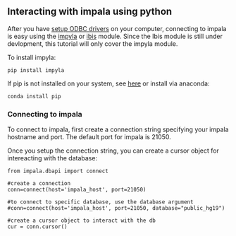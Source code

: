 <h2>Interacting with impala using python</h2>
After you have <a href='https://github.com/summerela/impala_training/blob/master/mac_odbc.md' target='_blank'>setup ODBC drivers</a> on your computer, connecting to impala is easy using the <a href='https://github.com/cloudera/impyla' target='_blank'>impyla</a> or <a href='https://github.com/cloudera/ibis' target='_blank'>ibis</a> module. Since the Ibis module is still under devlopment, this tutorial will only cover the impyla module. 

To install impyla: 

    pip install impyla
    
If pip is not installed on your system, see <a href='http://pip.readthedocs.org/en/stable/installing/' target='_blank'>here</a> or install via anaconda:

    conda install pip
    
<h3>Connecting to impala</h3>
To connect to impala, first create a connection string specifying your impala hostname and port. The default port for impala is 21050. 

Once you setup the connection string, you can create a cursor object for intereacting with the database: 

    from impala.dbapi import connect

    #create a connection 
    conn=connect(host='impala_host', port=21050)

    #to connect to specific database, use the database argument
    #conn=connect(host='impala_host', port=21050, database="public_hg19")

    #create a cursor object to interact with the db
    cur = conn.cursor()
    

